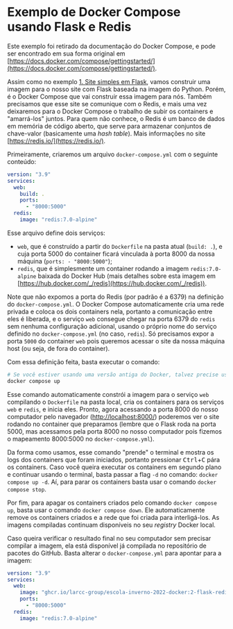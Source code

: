 # Exemplo de Docker Compose usando Flask e Redis

Este exemplo foi retirado da documentação do Docker Compose, e pode ser encontrado em sua forma original em [https://docs.docker.com/compose/gettingstarted/](https://docs.docker.com/compose/gettingstarted/).

Assim como no exemplo [1. Site simples em Flask](../1.site-flask/), vamos construir uma imagem para o nosso site com Flask baseada na imagem do Python. Porém, é o Docker Compose que vai construir essa imagem para nós. Também precisamos que esse site se comunique com o Redis, e mais uma vez deixaremos para o Docker Compose o trabalho de subir os containers e "amarrá-los" juntos. Para quem não conhece, o Redis é um banco de dados em memória de código aberto, que serve para armazenar conjuntos de chave-valor (basicamente uma _hash table_). Mais informações no site [https://redis.io/](https://redis.io/).

Primeiramente, criaremos um arquivo `docker-compose.yml` com o seguinte conteúdo:
```yml
version: "3.9"
services:
  web:
    build: .
    ports:
      - "8000:5000"
  redis:
    image: "redis:7.0-alpine"
```

Esse arquivo define dois serviços:
- `web`, que é construído a partir do `Dockerfile` na pasta atual (`build: .`), e cuja porta 5000 do container ficará vinculada à porta 8000 da nossa máquina (`ports: - "8000:5000"`);
- `redis`, que é simplesmente um container rodando a imagem `redis:7.0-alpine` baixada do Docker Hub (mais detalhes sobre esta imagem em [https://hub.docker.com/_/redis](https://hub.docker.com/_/redis)).

Note que não expomos a porta do Redis (por padrão é a 6379) na definição do `docker-compose.yml`. O Docker Compose automaticamente cria uma rede privada e coloca os dois containers nela, portanto a comunicação entre eles é liberada, e o serviço `web` consegue chegar na porta 6379 do `redis` sem nenhuma configuração adicional, usando o próprio nome do serviço definido no `docker-compose.yml` (no caso, `redis`). Só precisamos expor a porta `5000` do container `web` pois queremos acessar o site da nossa máquina host (ou seja, de fora do container).

Com essa definição feita, basta executar o comando:

```bash
# Se você estiver usando uma versão antiga do Docker, talvez precise usar um hífen no comando: docker-compose up
docker compose up
```

Esse comando automaticamente constrói a imagem para o serviço `web` compilando o `Dockerfile` na pasta local, cria os containers para os serviços `web` e `redis`, e inicia eles. Pronto, agora acessando a porta 8000 do nosso computador pelo navegador ([http://localhost:8000/](http://localhost:8000/)) poderemos ver o site rodando no container que preparamos (lembre que o Flask roda na porta 5000, mas acessamos pela porta 8000 no nosso computador pois fizemos o mapeamento 8000:5000 no `docker-compose.yml`).

Da forma como usamos, esse comando "prende" o terminal e mostra os logs dos containers que foram iniciados, portanto pressionar <kbd>Ctrl</kbd>+<kbd>C</kbd> pára os containers. Caso você queira executar os containers em segundo plano e continuar usando o terminal, basta passar a flag `-d` no comando: `docker compose up -d`. Aí, para parar os containers basta usar o comando `docker compose stop`.

Por fim, para apagar os containers criados pelo comando `docker compose up`, basta usar o comando `docker compose down`. Ele automaticamente remove os containers criados e a rede que foi criada para interligá-los. As imagens compiladas continuam disponíveis no seu _registry_ Docker local.

Caso queira verificar o resultado final no seu computador sem precisar compilar a imagem, ela está disponível já compilada no repositório de pacotes do GitHub. Basta alterar o `docker-compose.yml` para apontar para a imagem:

```yml
version: "3.9"
services:
  web:
    image: "ghcr.io/larcc-group/escola-inverno-2022-docker:2-flask-redis-compose"
    ports:
      - "8000:5000"
  redis:
    image: "redis:7.0-alpine"
```